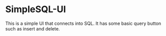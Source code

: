 # SimpleSQL-UI
This is a simple UI that connects into SQL. It has some basic query button such as insert and delete.
